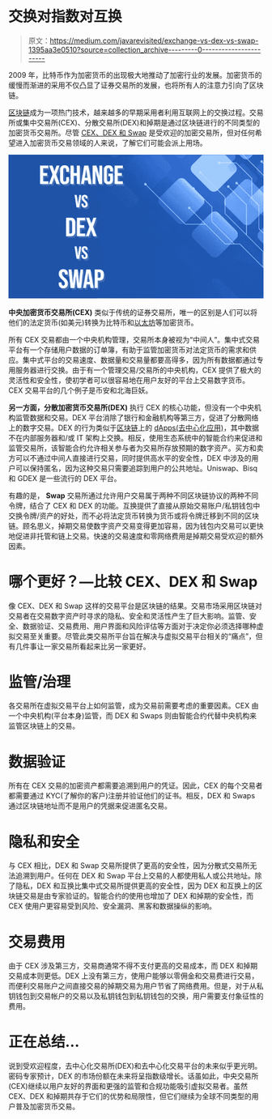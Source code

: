 # 交换对指数对互换

> 原文：<https://medium.com/javarevisited/exchange-vs-dex-vs-swap-1395aa3e0510?source=collection_archive---------0----------------------->

2009 年，比特币作为加密货币的出现极大地推动了加密行业的发展。加密货币的缓慢而渐进的采用不仅凸显了证券交易所的发展，也将所有人的注意力引向了区块链。

[区块链](/javarevisited/best-blockchain-courses-and-certification-in-2020-63729f8f04d0)成为一项热门技术，越来越多的早期采用者利用互联网上的交换过程。交易所或集中交易所(CEX)、分散交易所(DEX)和掉期是通过区块链进行的不同类型的加密货币交易所。尽管 [CEX、DEX 和 Swap](https://www.leewayhertz.com/exchange-vs-dex-vs-swap/) 是受欢迎的加密交易所，但对任何希望进入加密货币交易领域的人来说，了解它们可能会派上用场。

[![](img/49d2774f513110748b10e821088da8f5.png)](https://javarevisited.blogspot.com/2020/07/top-5-online-courses-to-learn-blockchain.html#axzz6tFYADc00)

**中央加密货币交易所(CEX)** 类似于传统的证券交易所，唯一的区别是人们可以将他们的法定货币(如美元)转换为比特币和[以太坊](https://javarevisited.blogspot.com/2021/11/top-5-courses-to-learn-ethereum-for.html)等加密货币。

所有 CEX 交易都由一个中央机构管理，交易所本身被视为“中间人”。集中式交易平台有一个存储用户数据的订单簿，有助于监管加密货币对法定货币的需求和供应。集中式平台的交易速度、数据量和交易量都要高得多，因为所有数据都通过专用服务器进行交换。由于有一个管理交易/交易所的中央机构，CEX 提供了极大的灵活性和安全性，使初学者可以很容易地在用户友好的平台上交易数字货币。CEX 交易平台的几个例子是币安和北海巨妖。

**另一方面，分散加密货币交易所(DEX)** 执行 CEX 的核心功能，但没有一个中央机构监管数据和交易。DEX 平台消除了银行和金融机构等第三方，促进了分散网络上的数字交易。DEX 的行为类似于[区块链](https://www.java67.com/2018/02/5-free-blockchain-technology-courses.html)上的 [dApps(去中心化应用)](https://www.leewayhertz.com/dapp-development-services/)，其中数据不在内部服务器和/或 IT 架构上交换。相反，使用生态系统中的智能合约来促进和监管交易所，该智能合约允许相关参与者为交易所存放预期的数字资产。买方和卖方可以不通过中间人直接进行交易，同时提供高水平的安全性，DEX 中涉及的用户可以保持匿名，因为这种交易只需要追踪到用户的公共地址。Uniswap、Bisq 和 GDEX 是一些流行的 DEX 平台。

有趣的是， **Swap** 交易所通过允许用户交易属于两种不同区块链协议的两种不同令牌，结合了 CEX 和 DEX 的功能。互换提供了直接从原始交易账户/私钥钱包中交换令牌/资产的好处，而不必将法定货币转换为货币或将令牌迁移到不同的区块链。顾名思义，掉期交易使数字资产交易变得更加容易，因为钱包内交易可以更快地促进非托管和链上交易。快速的交易速度和零网络费用是掉期交易受欢迎的额外因素。

# 哪个更好？—比较 CEX、DEX 和 Swap

像 CEX、DEX 和 Swap 这样的交易平台是区块链的结果。交易市场采用区块链对交易者在交易数字资产时寻求的隐私、安全和灵活性产生了巨大影响。监管、安全、数据验证、交易费用、用户界面和风险评估等方面对于决定你必须选择哪种虚拟交易至关重要。尽管此类交易所平台旨在解决与虚拟交易平台相关的“痛点”，但有几件事让一家交易所看起来比另一家更好。

# 监管/治理

各交易所在虚拟交易平台上如何监管，成为交易前需要考虑的重要因素。CEX 由一个中央机构(平台本身)监管，而 DEX 和 Swaps 则由智能合约代替中央机构来监管区块链上的交易。

# 数据验证

所有在 CEX 交易的加密资产都需要追溯到用户的凭证。因此，CEX 的每个交易者都需要通过 KYC(了解你的客户)注册并验证他们的证书。相反，DEX 和 Swaps 通过区块链地址而不是用户的凭据来促进匿名交易。

# 隐私和安全

与 CEX 相比，DEX 和 Swap 交易所提供了更高的安全性，因为分散式交易所无法追溯到用户。任何在 DEX 和 Swap 平台上交易的人都使用私人或公共地址。除了隐私，DEX 和互换比集中式交易所提供更高的安全性，因为 DEX 和互换上的区块链交易是由专家验证的。智能合约的使用也增加了 DEX 和掉期的安全性，而 CEX 使用户更容易受到风险、安全漏洞、黑客和数据操纵的影响。

# 交易费用

由于 CEX 涉及第三方，交易商通常不得不支付更高的交易成本，而 DEX 和掉期交易成本则更低。DEX 上没有第三方，使用户能够以零佣金和交易费进行交易，而便利交易账户之间直接交易的掉期交易为用户节省了网络费用。但是，对于从私钥钱包到交易帐户的交易以及私钥钱包到私钥钱包的交换，用户需要支付象征性的费用。

# 正在总结…

说到受欢迎程度，去中心化交易所(DEX)和去中心化交易平台的未来似乎更光明。密码专家预计，DEX 的市场份额在未来将呈指数级增长。话虽如此，中央交易所(CEX)继续以用户友好的界面和更强的监管和合规功能吸引虚拟交易者。虽然 CEX、DEX 和掉期共存于它们的优势和局限性，但它们继续为全球不同类型的用户普及加密货币交易。